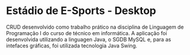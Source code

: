 # Estádio de E-Sports - Desktop
CRUD desenvolvido como trabalho prático na disciplina de Linguagem de Programação I do curso de técnico em informática.
A aplicação foi desenvolvida utilizando a linguagen Java, o SGDB MySQL e, para as intefaces gráficas, foi utilizada tecnologia Java Swing.
